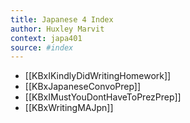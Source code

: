 ```yaml
---
title: Japanese 4 Index
author: Huxley Marvit
context: japa401
source: #index
---
```



- [[KBxIKindlyDidWritingHomework]]
- [[KBxJapaneseConvoPrep]]
- [[KBxIMustYouDontHaveToPrezPrep]]
- [[KBxWritingMAJpn]]













